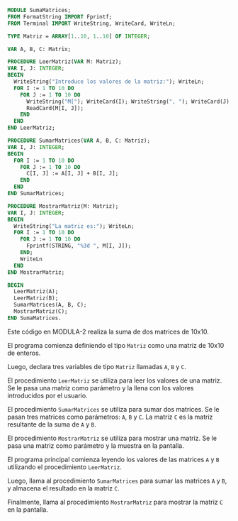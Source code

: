 ```modula-2
MODULE SumaMatrices;
FROM FormatString IMPORT Fprintf;
FROM Terminal IMPORT WriteString, WriteCard, WriteLn;

TYPE Matriz = ARRAY[1..10, 1..10] OF INTEGER;

VAR A, B, C: Matrix;

PROCEDURE LeerMatriz(VAR M: Matriz);
VAR I, J: INTEGER;
BEGIN
  WriteString("Introduce los valores de la matriz:"); WriteLn;
  FOR I := 1 TO 10 DO
    FOR J := 1 TO 10 DO
      WriteString("M["); WriteCard(I); WriteString(", "); WriteCard(J); WriteString("]: ");
      ReadCard(M[I, J]);
    END
  END
END LeerMatriz;

PROCEDURE SumarMatrices(VAR A, B, C: Matriz);
VAR I, J: INTEGER;
BEGIN
  FOR I := 1 TO 10 DO
    FOR J := 1 TO 10 DO
      C[I, J] := A[I, J] + B[I, J];
    END
  END
END SumarMatrices;

PROCEDURE MostrarMatriz(M: Matriz);
VAR I, J: INTEGER;
BEGIN
  WriteString("La matriz es:"); WriteLn;
  FOR I := 1 TO 10 DO
    FOR J := 1 TO 10 DO
      Fprintf(STRING, "%3d ", M[I, J]);
    END;
    WriteLn
  END
END MostrarMatriz;

BEGIN
  LeerMatriz(A);
  LeerMatriz(B);
  SumarMatrices(A, B, C);
  MostrarMatriz(C);
END SumaMatrices.
```

Este código en MODULA-2 realiza la suma de dos matrices de 10x10.

El programa comienza definiendo el tipo `Matriz` como una matriz de 10x10 de enteros.

Luego, declara tres variables de tipo `Matriz` llamadas `A`, `B` y `C`.

El procedimiento `LeerMatriz` se utiliza para leer los valores de una matriz. Se le pasa una matriz como parámetro y la llena con los valores introducidos por el usuario.

El procedimiento `SumarMatrices` se utiliza para sumar dos matrices. Se le pasan tres matrices como parámetros: `A`, `B` y `C`. La matriz `C` es la matriz resultante de la suma de `A` y `B`.

El procedimiento `MostrarMatriz` se utiliza para mostrar una matriz. Se le pasa una matriz como parámetro y la muestra en la pantalla.

El programa principal comienza leyendo los valores de las matrices `A` y `B` utilizando el procedimiento `LeerMatriz`.

Luego, llama al procedimiento `SumarMatrices` para sumar las matrices `A` y `B`, y almacena el resultado en la matriz `C`.

Finalmente, llama al procedimiento `MostrarMatriz` para mostrar la matriz `C` en la pantalla.